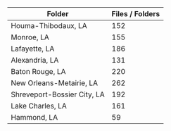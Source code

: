 | Folder                      |   Files / Folders |
|-----------------------------|-------------------|
| Houma-Thibodaux, LA         |               152 |
| Monroe, LA                  |               155 |
| Lafayette, LA               |               186 |
| Alexandria, LA              |               131 |
| Baton Rouge, LA             |               220 |
| New Orleans-Metairie, LA    |               262 |
| Shreveport-Bossier City, LA |               192 |
| Lake Charles, LA            |               161 |
| Hammond, LA                 |                59 |